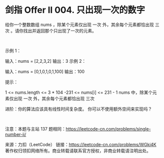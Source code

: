 # 剑指 Offer II 004. 只出现一次的数字 

给你一个整数数组 nums ，除某个元素仅出现 一次 外，其余每个元素都恰出现 三次 。请你找出并返回那个只出现了一次的元素。

 

示例 1：

输入：nums = [2,2,3,2]
输出：3
示例 2：

输入：nums = [0,1,0,1,0,1,100]
输出：100
 

提示：

1 <= nums.length <= 3 * 104
-231 <= nums[i] <= 231 - 1
nums 中，除某个元素仅出现 一次 外，其余每个元素都恰出现 三次
 

进阶：你的算法应该具有线性时间复杂度。 你可以不使用额外空间来实现吗？

 

注意：本题与主站 137 题相同：https://leetcode-cn.com/problems/single-number-ii/

来源：力扣（LeetCode）
链接：https://leetcode-cn.com/problems/WGki4K
著作权归领扣网络所有。商业转载请联系官方授权，非商业转载请注明出处。